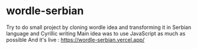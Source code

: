 # wordle-serbian
Try to do small project by cloning wordle idea and transforming it in Serbian language and Cyrillic writing
Main idea was to use JavaScript as much as possible
And it's live : https://wordle-serbian.vercel.app/
